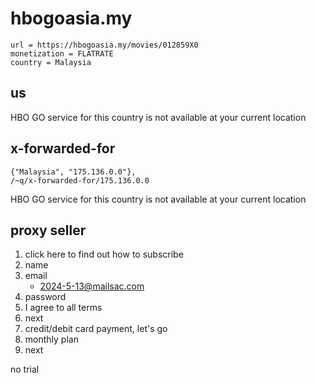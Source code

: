 # hbogoasia.my

~~~
url = https://hbogoasia.my/movies/012859X0
monetization = FLATRATE
country = Malaysia
~~~

## us

HBO GO service for this country is not available at your current location

## x-forwarded-for

~~~
{"Malaysia", "175.136.0.0"},
/~q/x-forwarded-for/175.136.0.0
~~~

HBO GO service for this country is not available at your current location

## proxy seller

1. click here to find out how to subscribe
2. name
3. email
   - 2024-5-13@mailsac.com
4. password
5. I agree to all terms
6. next
7. credit/debit card payment, let's go
8. monthly plan
9. next

no trial
